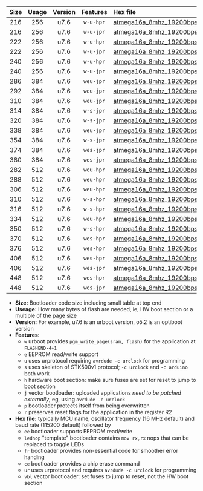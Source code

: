 |Size|Usage|Version|Features|Hex file|
|:-:|:-:|:-:|:-:|:--|
|216|256|u7.6|`w-u-hpr`|[atmega16a_8mhz_19200bps_ur.hex](https://raw.githubusercontent.com/stefanrueger/urboot/main//atmega16a_8mhz_19200bps_ur.hex)|
|216|256|u7.6|`w-u-jpr`|[atmega16a_8mhz_19200bps_ur_vbl.hex](https://raw.githubusercontent.com/stefanrueger/urboot/main//atmega16a_8mhz_19200bps_ur_vbl.hex)|
|222|256|u7.6|`w-u-hpr`|[atmega16a_8mhz_19200bps_lednop_ur.hex](https://raw.githubusercontent.com/stefanrueger/urboot/main//atmega16a_8mhz_19200bps_lednop_ur.hex)|
|222|256|u7.6|`w-u-jpr`|[atmega16a_8mhz_19200bps_lednop_ur_vbl.hex](https://raw.githubusercontent.com/stefanrueger/urboot/main//atmega16a_8mhz_19200bps_lednop_ur_vbl.hex)|
|240|256|u7.6|`w-u-hpr`|[atmega16a_8mhz_19200bps_lednop_fr_ur.hex](https://raw.githubusercontent.com/stefanrueger/urboot/main//atmega16a_8mhz_19200bps_lednop_fr_ur.hex)|
|240|256|u7.6|`w-u-jpr`|[atmega16a_8mhz_19200bps_lednop_fr_ur_vbl.hex](https://raw.githubusercontent.com/stefanrueger/urboot/main//atmega16a_8mhz_19200bps_lednop_fr_ur_vbl.hex)|
|286|384|u7.6|`weu-jpr`|[atmega16a_8mhz_19200bps_ee_ur_vbl.hex](https://raw.githubusercontent.com/stefanrueger/urboot/main//atmega16a_8mhz_19200bps_ee_ur_vbl.hex)|
|292|384|u7.6|`weu-jpr`|[atmega16a_8mhz_19200bps_ee_lednop_ur_vbl.hex](https://raw.githubusercontent.com/stefanrueger/urboot/main//atmega16a_8mhz_19200bps_ee_lednop_ur_vbl.hex)|
|310|384|u7.6|`weu-jpr`|[atmega16a_8mhz_19200bps_ee_lednop_fr_ur_vbl.hex](https://raw.githubusercontent.com/stefanrueger/urboot/main//atmega16a_8mhz_19200bps_ee_lednop_fr_ur_vbl.hex)|
|314|384|u7.6|`w-s-jpr`|[atmega16a_8mhz_19200bps_vbl.hex](https://raw.githubusercontent.com/stefanrueger/urboot/main//atmega16a_8mhz_19200bps_vbl.hex)|
|320|384|u7.6|`w-s-jpr`|[atmega16a_8mhz_19200bps_lednop_vbl.hex](https://raw.githubusercontent.com/stefanrueger/urboot/main//atmega16a_8mhz_19200bps_lednop_vbl.hex)|
|338|384|u7.6|`weu-jpr`|[atmega16a_8mhz_19200bps_ee_lednop_fr_ce_ur_vbl.hex](https://raw.githubusercontent.com/stefanrueger/urboot/main//atmega16a_8mhz_19200bps_ee_lednop_fr_ce_ur_vbl.hex)|
|354|384|u7.6|`w-s-jpr`|[atmega16a_8mhz_19200bps_lednop_fr_vbl.hex](https://raw.githubusercontent.com/stefanrueger/urboot/main//atmega16a_8mhz_19200bps_lednop_fr_vbl.hex)|
|374|384|u7.6|`wes-jpr`|[atmega16a_8mhz_19200bps_ee_vbl.hex](https://raw.githubusercontent.com/stefanrueger/urboot/main//atmega16a_8mhz_19200bps_ee_vbl.hex)|
|380|384|u7.6|`wes-jpr`|[atmega16a_8mhz_19200bps_ee_lednop_vbl.hex](https://raw.githubusercontent.com/stefanrueger/urboot/main//atmega16a_8mhz_19200bps_ee_lednop_vbl.hex)|
|282|512|u7.6|`weu-hpr`|[atmega16a_8mhz_19200bps_ee_ur.hex](https://raw.githubusercontent.com/stefanrueger/urboot/main//atmega16a_8mhz_19200bps_ee_ur.hex)|
|288|512|u7.6|`weu-hpr`|[atmega16a_8mhz_19200bps_ee_lednop_ur.hex](https://raw.githubusercontent.com/stefanrueger/urboot/main//atmega16a_8mhz_19200bps_ee_lednop_ur.hex)|
|306|512|u7.6|`weu-hpr`|[atmega16a_8mhz_19200bps_ee_lednop_fr_ur.hex](https://raw.githubusercontent.com/stefanrueger/urboot/main//atmega16a_8mhz_19200bps_ee_lednop_fr_ur.hex)|
|310|512|u7.6|`w-s-hpr`|[atmega16a_8mhz_19200bps.hex](https://raw.githubusercontent.com/stefanrueger/urboot/main//atmega16a_8mhz_19200bps.hex)|
|316|512|u7.6|`w-s-hpr`|[atmega16a_8mhz_19200bps_lednop.hex](https://raw.githubusercontent.com/stefanrueger/urboot/main//atmega16a_8mhz_19200bps_lednop.hex)|
|334|512|u7.6|`weu-hpr`|[atmega16a_8mhz_19200bps_ee_lednop_fr_ce_ur.hex](https://raw.githubusercontent.com/stefanrueger/urboot/main//atmega16a_8mhz_19200bps_ee_lednop_fr_ce_ur.hex)|
|350|512|u7.6|`w-s-hpr`|[atmega16a_8mhz_19200bps_lednop_fr.hex](https://raw.githubusercontent.com/stefanrueger/urboot/main//atmega16a_8mhz_19200bps_lednop_fr.hex)|
|370|512|u7.6|`wes-hpr`|[atmega16a_8mhz_19200bps_ee.hex](https://raw.githubusercontent.com/stefanrueger/urboot/main//atmega16a_8mhz_19200bps_ee.hex)|
|376|512|u7.6|`wes-hpr`|[atmega16a_8mhz_19200bps_ee_lednop.hex](https://raw.githubusercontent.com/stefanrueger/urboot/main//atmega16a_8mhz_19200bps_ee_lednop.hex)|
|406|512|u7.6|`wes-hpr`|[atmega16a_8mhz_19200bps_ee_lednop_fr.hex](https://raw.githubusercontent.com/stefanrueger/urboot/main//atmega16a_8mhz_19200bps_ee_lednop_fr.hex)|
|406|512|u7.6|`wes-jpr`|[atmega16a_8mhz_19200bps_ee_lednop_fr_vbl.hex](https://raw.githubusercontent.com/stefanrueger/urboot/main//atmega16a_8mhz_19200bps_ee_lednop_fr_vbl.hex)|
|448|512|u7.6|`wes-hpr`|[atmega16a_8mhz_19200bps_ee_lednop_fr_ce.hex](https://raw.githubusercontent.com/stefanrueger/urboot/main//atmega16a_8mhz_19200bps_ee_lednop_fr_ce.hex)|
|448|512|u7.6|`wes-jpr`|[atmega16a_8mhz_19200bps_ee_lednop_fr_ce_vbl.hex](https://raw.githubusercontent.com/stefanrueger/urboot/main//atmega16a_8mhz_19200bps_ee_lednop_fr_ce_vbl.hex)|

- **Size:** Bootloader code size including small table at top end
- **Useage:** How many bytes of flash are needed, ie, HW boot section or a multiple of the page size
- **Version:** For example, u7.6 is an urboot version, o5.2 is an optiboot version
- **Features:**
  + `w` urboot provides `pgm_write_page(sram, flash)` for the application at `FLASHEND-4+1`
  + `e` EEPROM read/write support
  + `u` uses urprotocol requiring `avrdude -c urclock` for programming
  + `s` uses skeleton of STK500v1 protocol; `-c urclock` and `-c arduino` both work
  + `h` hardware boot section: make sure fuses are set for reset to jump to boot section
  + `j` vector bootloader: uploaded applications *need to be patched externally*, eg, using `avrdude -c urclock`
  + `p` bootloader protects itself from being overwritten
  + `r` preserves reset flags for the application in the register R2
- **Hex file:** typically MCU name, oscillator frequency (16 MHz default) and baud rate (115200 default) followed by
  + `ee` bootloader supports EEPROM read/write
  + `lednop` "template" bootloader contains `mov rx,rx` nops that can be replaced to toggle LEDs
  + `fr` bootloader provides non-essential code for smoother error handing
  + `ce` bootloader provides a chip erase command
  + `ur` uses urprotocol and requires `avrdude -c urclock` for programming
  + `vbl` vector bootloader: set fuses to jump to reset, not the HW boot section
